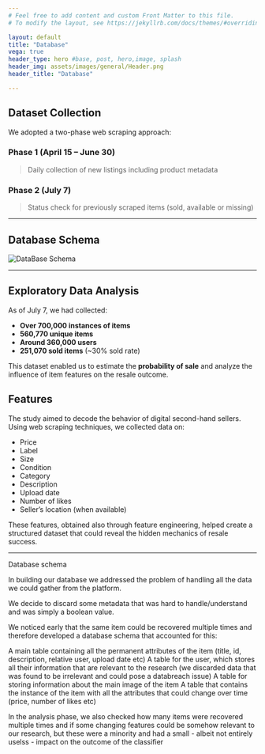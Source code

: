 ```yaml
---
# Feel free to add content and custom Front Matter to this file.
# To modify the layout, see https://jekyllrb.com/docs/themes/#overriding-theme-defaults

layout: default
title: "Database"
vega: true
header_type: hero #base, post, hero,image, splash
header_img: assets/images/general/Header.png
header_title: "Database"

---
```


## Dataset Collection

We adopted a two-phase web scraping approach:

### Phase 1 (April 15 – June 30)
> Daily collection of new listings including product metadata

### Phase 2 (July 7)
> Status check for previously scraped items (sold, available or missing)

---

## Database Schema  

![DataBase Schema](assets/images/database/database-schema.jpeg)

---

## Exploratory Data Analysis

As of July 7, we had collected:

- **Over 700,000 instances of items**
- **560,770 unique items**  
- **Around 360,000 users**  
- **251,070 sold items** (~30% sold rate)

This dataset enabled us to estimate the **probability of sale** and analyze the influence of item features on the resale outcome.

## Features
 
The study aimed to decode the behavior of digital second-hand sellers. Using web scraping techniques, we collected data on:
 
- Price  
- Label  
- Size  
- Condition  
- Category  
- Description  
- Upload date  
- Number of likes  
- Seller’s location (when available)  
 
These features, obtained also through feature engineering, helped create a structured dataset that could reveal the hidden mechanics of resale success.

---

Database schema 

In building our database we addressed the problem of handling all the data we could gather from the platform. 

We decide to discard some metadata that was hard to handle/understand and was simply a boolean value. 

We noticed early that the same item could be recovered multiple times and therefore developed a database schema that accounted for this: 

A main table containing all the permanent attributes of the item (title, id, description, relative user, upload date etc)
A table for the user, which stores all their information that are relevant to the research (we discarded data that was found to be irrelevant and could pose a databreach issue)
A table for storing information about the main image of the item 
A table that contains the instance of the item with all the attributes that could change over time (price, number of likes etc)

In the analysis phase, we also checked how many items were recovered multiple times and if some changing features could be somehow relevant to our research, but these were a minority and had a small - albeit not entirely uselss - impact on the outcome of the classifier